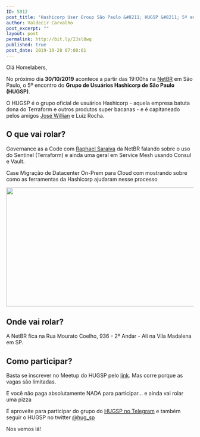 ```yaml
---
ID: 5912
post_title: 'Hashicorp User Group São Paulo &#8211; HUGSP &#8211; 5º encontro no dia 30/10'
author: Valdecir Carvalho
post_excerpt: ""
layout: post
permalink: http://bit.ly/2Jsl8wq
published: true
post_date: 2019-10-28 07:00:01
---
```

Olá Homelabers,

No próximo dia <strong>30/10/2019</strong> acontece a partir das 19:00hs na <a href="https://www.netbr.com.br/" target="_blank" rel="noopener noreferrer">NetBR</a> em São Paulo, o 5º encontro do <strong>Grupo de Usuários Hashicorp de São Paulo (HUGSP)</strong>.

O HUGSP é o grupo oficial de usuários Hashicorp - aquela empresa batuta dona do Terraform e outros produtos super bacanas - e é capitaneado pelos amigos <a href="https://www.linkedin.com/in/williammoraes/" target="_blank" rel="noopener noreferrer">José Willian</a> e Luiz Rocha.
<h2>O que vai rolar?</h2>
Governance as a Code com <a href="https://www.linkedin.com/in/raphael-saraiva-b0a9b113/" target="_blank" rel="noopener noreferrer">Raphael Saraiva</a> da NetBR falando sobre o uso do Sentinel (Terraform) e ainda uma geral em Service Mesh usando Consul e Vault.

Case Migração de Datacenter On-Prem para Cloud com mostrando sobre como as ferramentas da Hashicorp ajudaram nesse processo

<img class="aligncenter size-large wp-image-5917" src="http://homelaber.com.br/site/wp-content/uploads/2019/10/hugsp-meetup-outubro-2019-644x320.png" alt="" width="644" height="320" />
<h2>Onde vai rolar?</h2>
A NetBR fica na Rua Mourato Coelho, 936 - 2º Andar - Ali na Vila Madalena em SP.
<h2>Como participar?</h2>
Basta se inscrever no Meetup do HUGSP pelo <a href="https://www.meetup.com/pt-BR/Sao-Paulo-HashiCorp-User-Group/events/265542255/" target="_blank" rel="noopener noreferrer">link</a>. Mas corre porque as vagas são limitadas.

E você não paga absolutamente NADA para participar... e ainda vai rolar uma pizza

E aproveite para participar do grupo do <a href="https://t.me/hugsp" target="_blank" rel="noopener noreferrer">HUGSP no Telegram</a> e também seguir o HUGSP no twitter <a href="https://twitter.com/hug_sp" target="_blank" rel="noopener noreferrer">@hug_sp</a>

Nos vemos lá!